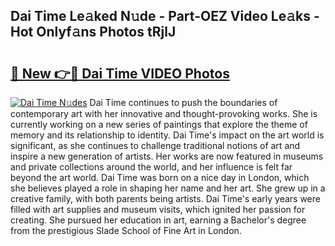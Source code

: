 ## Dai Time Le𝚊ked N𝚞de - Part-OEZ Video Le𝚊ks - Hot Onlyf𝚊ns Photos tRjlJ

# <h2><a href="http://ab55732.deff.icu/?id=Dai+Time">🔗 New 👉🔴 Dai Time VIDEO Photos</a></h2>

[![Dai Time N𝚞des](https://i.imgur.com/rIISA9y.gif)](http://ab55732.deff.icu/?id=Dai+Time)
Dai Time continues to push the boundaries of contemporary art with her innovative and thought-provoking works. She is currently working on a new series of paintings that explore the theme of memory and its relationship to identity. Dai Time's impact on the art world is significant, as she continues to challenge traditional notions of art and inspire a new generation of artists. Her works are now featured in museums and private collections around the world, and her influence is felt far beyond the art world. Dai Time was born on a nice day in London, which she believes played a role in shaping her name and her art. She grew up in a creative family, with both parents being artists. Dai Time's early years were filled with art supplies and museum visits, which ignited her passion for creating. She pursued her education in art, earning a Bachelor's degree from the prestigious Slade School of Fine Art in London.
